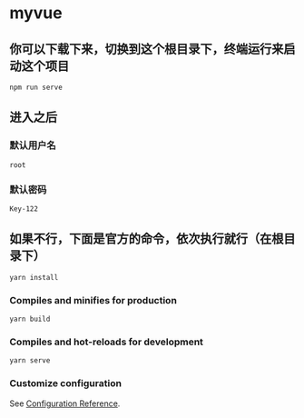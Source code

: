 # myvue

## 你可以下载下来，切换到这个根目录下，终端运行来启动这个项目

```
npm run serve
```

## 进入之后

### 默认用户名
```
root
```

### 默认密码
```
Key-122
```

## 如果不行，下面是官方的命令，依次执行就行（在根目录下）
```
yarn install
```

### Compiles and minifies for production
```
yarn build
```

### Compiles and hot-reloads for development
```
yarn serve
```





### Customize configuration
See [Configuration Reference](https://cli.vuejs.org/config/).

